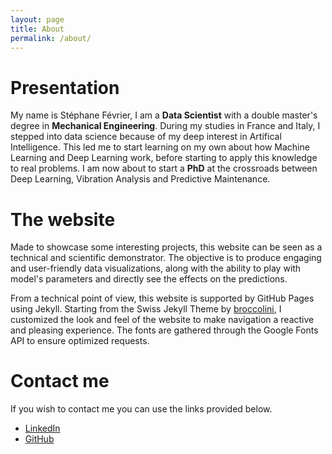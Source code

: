 ```yaml
---
layout: page
title: About
permalink: /about/
---
```


<!-- placed here to keep it, script relatex to Tex render
<script type="text/x-mathjax-config">
  MathJax.Hub.Config({
    extensions: [
      "MathMenu.js",
      "MathZoom.js",
      "AssistiveMML.js",
      "a11y/accessibility-menu.js"
    ],
    jax: ["input/TeX", "output/CommonHTML"],
    TeX: {
      extensions: [
        "AMSmath.js",
        "AMSsymbols.js",
        "noErrors.js",
        "noUndefined.js",
      ]
    }
  });
</script>
{% include construction.html %}
-->


# Presentation

My name is Stéphane Février, I am a **Data Scientist** with a double master's degree in **Mechanical Engineering**. During my studies in France and Italy, I stepped into data science because of my deep interest in Artifical Intelligence. This led me to start learning on my own about how Machine Learning and Deep Learning work, before starting to apply this knowledge to real problems. I am now about to start a **PhD** at the crossroads between Deep Learning, Vibration Analysis and Predictive Maintenance. 

# The website

Made to showcase some interesting projects, this website can be seen as a technical and scientific demonstrator. The objective is to produce engaging and user-friendly data visualizations, along with the ability to play with model's parameters and directly see the effects on the predictions.

From a technical point of view, this website is supported by GitHub Pages using Jekyll. Starting from the Swiss Jekyll Theme by <a href="https://github.com/broccolini/swiss" target="_blank">broccolini</a>, I customized the look and feel of the website to make navigation a reactive and pleasing experience. The fonts are gathered through the Google Fonts API to ensure optimized requests.

# Contact me

If you wish to contact me you can use the links provided below. 

- <a href="https://www.linkedin.com/in/stephanefevrier/" target="_blank">LinkedIn</a>
- <a href="https://github.com/stephanefevrier" target="_blank">GitHub</a>

<!--
# ot



I am not looking for a full time job, but we can assess together the possibility of a freelance mission.

for ease-of-use and speed on the user side.

 and several little features were added, such as transitive colors logos. 

I customized the look and feel of the website to include the desired features.

This website is supported by GitHub Pages and uses Jekyll. The theme used is a modification of the Swiss Jekyll Theme by <a href="https://github.com/broccolini/swiss" target="_blank">broccolini</a>. 

-->